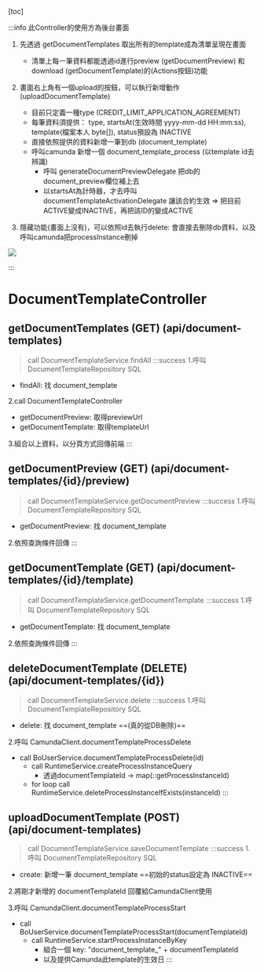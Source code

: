 [toc]

:::info
此Controller的使用方為後台畫面
1. 先透過 getDocumentTemplates 取出所有的template成為清單呈現在畫面
    - 清單上每一筆資料都能透過id進行preview (getDocumentPreview) 和download (getDocumentTemplate)的(Actions按鈕)功能
2. 畫面右上角有一個upload的按鈕，可以執行新增動作 (uploadDocumentTemplate)
    - 目前只定義一種type (CREDIT_LIMIT_APPLICATION_AGREEMENT)
    - 每筆資料須提供： type, startsAt(生效時間 yyyy-mm-dd HH:mm:ss), template(檔案本人 byte[]), status預設為 INACTIVE
    - 直接依照提供的資料新增一筆到db (document_template)
    - 呼叫camunda 新增一個 document_template_process (以template id去辨識)
        - 呼叫 generateDocumentPreviewDelegate 把db的 document_preview欄位補上去
        - 以startsAt為計時器，才去呼叫 documentTemplateActivationDelegate 讓該合約生效 => 把目前ACTIVE變成INACTIVE，再把該ID的變成ACTIVE 

3. 隱藏功能(畫面上沒有)，可以依照id去執行delete: 會直接去刪除db資料，以及呼叫camunda把processInstance刪掉

![](https://hackmd.io/_uploads/rJN1k3Vs3.png)

:::

# DocumentTemplateController
## getDocumentTemplates (GET) (api/document-templates)
> call DocumentTemplateService.findAll
:::success
1.呼叫 DocumentTemplateRepository SQL
- findAll: 找 document_template

2.call DocumentTemplateController
- getDocumentPreview: 取得previewUrl
- getDocumentTemplate: 取得templateUrl

3.組合以上資料，以分頁方式回傳前端
:::

## getDocumentPreview (GET) (api/document-templates/{id}/preview)
> call DocumentTemplateService.getDocumentPreview
:::success
1.呼叫 DocumentTemplateRepository SQL
- getDocumentPreview: 找 document_template

2.依照查詢條件回傳
:::

## getDocumentTemplate (GET) (api/document-templates/{id}/template)
> call DocumentTemplateService.getDocumentTemplate
:::success
1.呼叫 DocumentTemplateRepository SQL
- getDocumentTemplate: 找 document_template

2.依照查詢條件回傳
:::

## deleteDocumentTemplate (DELETE) (api/document-templates/{id})
> call DocumentTemplateService.delete
:::success
1.呼叫 DocumentTemplateRepository SQL
- delete: 找 document_template ==(真的從DB刪除)==

2.呼叫 CamundaClient.documentTemplateProcessDelete
- call BoUserService.documentTemplateProcessDelete(id)
    - call RuntimeService.createProcessInstanceQuery 
        - 透過documentTemplateId -> map(::getProcessInstanceId)
    - for loop call RuntimeService.deleteProcessInstanceIfExists(instanceId) 
:::

## uploadDocumentTemplate (POST) (api/document-templates)
> call DocumentTemplateService.saveDocumentTemplate
:::success
1.呼叫 DocumentTemplateRepository SQL
- create: 新增一筆 document_template ==初始的status設定為 INACTIVE==

2.將剛才新增的 documentTemplateId 回覆給CamundaClient使用

3.呼叫 CamundaClient.documentTemplateProcessStart
- call BoUserService.documentTemplateProcessStart(documentTemplateId)
    - call RuntimeService.startProcessInstanceByKey 
        - 組合一個 key: "document_template_" + documentTemplateId
        - 以及提供Camunda此template的生效日
:::